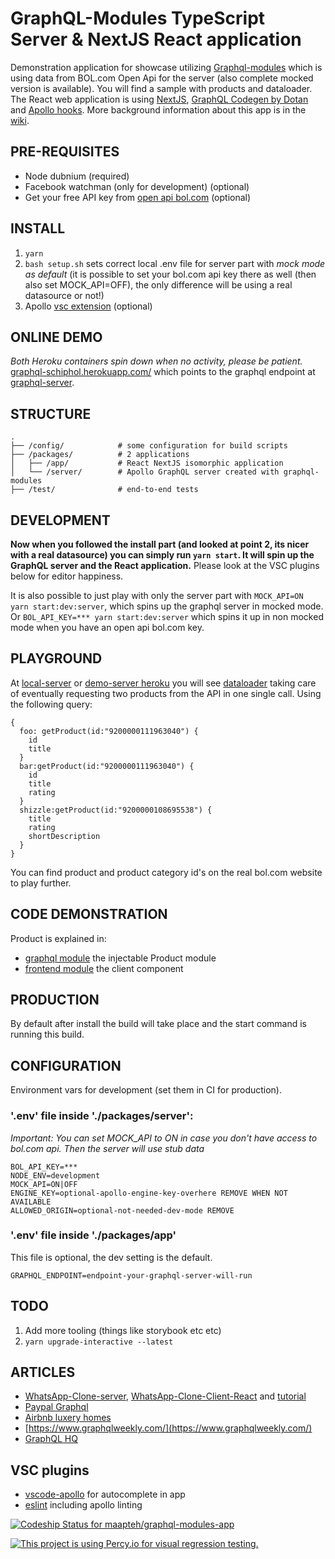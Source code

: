 # GraphQL-Modules TypeScript Server & NextJS React application
Demonstration application for showcase utilizing [Graphql-modules](https://graphql-modules.com/) which is using data from BOL.com Open Api for the server (also complete mocked version is available). You will find a sample with products and dataloader.
The React web application is using [NextJS](https://nextjs.org/), [GraphQL Codegen by Dotan](https://graphql-code-generator.com) and [Apollo hooks](https://www.apollographql.com/docs/react/api/react-hooks/). More background information about this app is in the [wiki](wiki).

## PRE-REQUISITES
- Node dubnium (required)
- Facebook watchman (only for development) (optional)
- Get your free API key from [open api bol.com](https://partnerblog.bol.com/documentatie/open-api) (optional)

## INSTALL
1. `yarn`
2. `bash setup.sh` sets correct local .env file for server part with _mock mode as default_ (it is possible to set your bol.com api key there as well (then also set MOCK_API=OFF), the only difference will be using a real datasource or not!)
3. Apollo [vsc extension](https://marketplace.visualstudio.com/items?itemName=apollographql.vscode-apollo) (optional)

## ONLINE DEMO
*Both Heroku containers spin down when no activity, please be patient.*
[graphql-schiphol.herokuapp.com/](https://graphql-schiphol.herokuapp.com) which points to the graphql endpoint at [graphql-server](https://graphql-server-schiphol.herokuapp.com/graphql). 

## STRUCTURE
```
.
├── /config/            # some configuration for build scripts
├── /packages/          # 2 applications
│   ├── /app/           # React NextJS isomorphic application
│   └── /server/        # Apollo GraphQL server created with graphql-modules
├── /test/              # end-to-end tests
```

## DEVELOPMENT
**Now when you followed the install part (and looked at point 2, its nicer with a real datasource) you can simply run `yarn start`. It will spin up the GraphQL server and the React application.**
Please look at the VSC plugins below for editor happiness.

It is also possible to just play with only the server part with `MOCK_API=ON yarn start:dev:server`, which spins up the graphql server in mocked mode.
Or `BOL_API_KEY=*** yarn start:dev:server` which spins it up in non mocked mode when you have an open api bol.com key.

## PLAYGROUND
At [local-server](http://localhost:400) or [demo-server heroku](https://graphql-server-schiphol.herokuapp.com/graphql) you will see [dataloader](./packages/server/src/modules/product/providers/product-data-loader.ts) taking care of eventually requesting two products from the API in one single call. Using the following query:

```
{
  foo: getProduct(id:"9200000111963040") {
    id
    title
  }
  bar:getProduct(id:"9200000111963040") {
    id
    title
    rating
  }
  shizzle:getProduct(id:"9200000108695538") {
    title
    rating
    shortDescription
  }
}
```

You can find product and product category id's on the real bol.com website to play further.

## CODE DEMONSTRATION
Product is explained in:
- [graphql module](packages/server/src/modules/product) the injectable Product module
- [frontend module](packages/app/src/modules/product) the client component

## PRODUCTION
By default after install the build will take place and the start command is running this build.

## CONFIGURATION
Environment vars for development (set them in CI for production).

### '.env' file inside './packages/server':

*Important: You can set MOCK_API to ON in case you don't have access to bol.com api. Then the server will use stub data*

```
BOL_API_KEY=***
NODE_ENV=development
MOCK_API=ON|OFF
ENGINE_KEY=optional-apollo-engine-key-overhere REMOVE WHEN NOT AVAILABLE
ALLOWED_ORIGIN=optional-not-needed-dev-mode REMOVE
```

### '.env' file inside './packages/app'
This file is optional, the dev setting is the default.
```
GRAPHQL_ENDPOINT=endpoint-your-graphql-server-will-run
```

## TODO
1) Add more tooling (things like storybook etc etc)
2) `yarn upgrade-interactive --latest`

## ARTICLES
- [WhatsApp-Clone-server](https://github.com/Urigo/WhatsApp-Clone-server), [WhatsApp-Clone-Client-React](https://github.com/Urigo/WhatsApp-Clone-Client-React) and [tutorial](https://tortilla.academy/tutorial/whatsapp-react/step/1)
- [Paypal Graphql](https://medium.com/paypal-engineering/graphql-a-success-story-for-paypal-checkout-3482f724fb53)
- [Airbnb luxery homes](https://medium.com/airbnb-engineering/how-airbnb-is-moving-10x-faster-at-scale-with-graphql-and-apollo-aa4ec92d69e2)
- [https://www.graphqlweekly.com/](https://www.graphqlweekly.com/)
- [GraphQL HQ](https://blog.apollographql.com/)


## VSC plugins
- [vscode-apollo](https://marketplace.visualstudio.com/items?itemName=apollographql.vscode-apollo) for autocomplete in app
- [eslint](https://marketplace.visualstudio.com/items?itemName=dbaeumer.vscode-eslint) including apollo linting


[![Codeship Status for maapteh/graphql-modules-app](https://app.codeship.com/projects/3bf47d90-d61c-0136-0edf-1a5c0fb66462/status?branch=master)](https://graphql-schiphol.herokuapp.com)

[![This project is using Percy.io for visual regression testing.](https://percy.io/static/images/percy-badge.svg)](https://percy.io/maas38/graphql-workshop)
